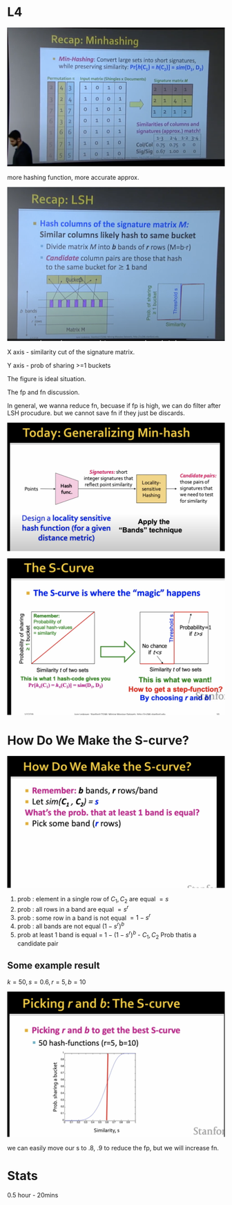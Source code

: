 # L4

<img src='./assets/lshtm_1.png'></img>

more hashing function, more accurate approx.

<img src='./assets/lshtm_2.png'></img>

X axis - similarity cut of the signature matrix.

Y axis - prob of sharing >=1 buckets

The figure is ideal situation.

The fp and fn discussion.

In general, we wanna reduce fn, becuase if fp is high, we can do filter after LSH procudure. but we cannot save fn if they just be discards.

<img src='./assets/lshtm_3.png'></img>

<img src='./assets/lshtm_4.png'></img>

# How Do We Make the S-curve?

<img src='./assets/lshtm_5.png'></img>

1. prob : element in a single row of $C_1, C_2$ are equal $=s$
2. prob : all rows in a band are equal $=s^{r}$
3. prob : some row in a band is not equal $=1-s^{r}$
4. prob : all bands are not equal $(1-s^{r})^{b}$
5. prob at least 1 band is equal = $1 - (1-s^{r})^{b}$ - $C_1, C_2$ Prob thatis a candidate pair

## Some example result

$k=50, s=0.6, r=5, b=10$

<img src='./assets/lshtm_6.png'></img>

we can easily move our s to .8, .9 to reduce the fp, but we will increase fn.

# Stats


0.5 hour - 20mins

